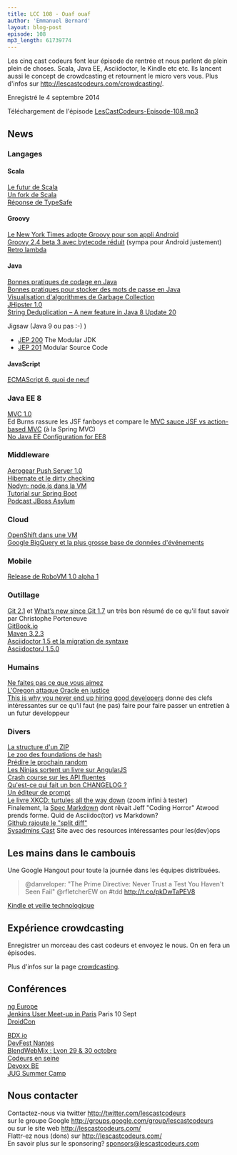 ```yaml
---
title: LCC 108 - Ouaf ouaf
author: 'Emmanuel Bernard'
layout: blog-post
episode: 108
mp3_length: 61739774
---
```

Les cinq cast codeurs font leur épisode de rentrée et nous parlent de plein plein de choses.
Scala, Java EE, Asciidoctor, le Kindle etc etc.
Ils lancent aussi le concept de crowdcasting et retournent le micro vers vous.
Plus d'infos sur <http://lescastcodeurs.com/crowdcasting/>.

Enregistré le 4 septembre 2014

Téléchargement de l'épisode [LesCastCodeurs-Episode-108.mp3](http://traffic.libsyn.com/lescastcodeurs/LesCastCodeurs-Episode-108.mp3)  

## News

###  Langages

#### Scala

[Le futur de Scala](http://www.infoq.com/news/2014/08/future-of-scala?utm_campaign=infoq_content&utm_source=infoq&utm_medium=feed&utm_term=global)  
[Un fork de Scala](http://typelevel.org/blog/2014/09/02/typelevel-scala.html)  
[Réponse de TypeSafe](http://typesafe.com/blog/typesafes-commitment-to-the-scala-ecosystem)  

#### Groovy

[Le New York Times adopte Groovy pour son appli Android](http://open.blogs.nytimes.com/2014/08/18/getting-groovy-with-reactive-android/?_php=true&_type=blogs&_r=0)  
[Groovy 2.4 beta 3 avec bytecode réduit](http://glaforge.appspot.com/article/groovy-weekly-34) (sympa pour Android justement)  
[Retro lambda](https://github.com/orfjackal/retrolambda)  

#### Java

[Bonnes pratiques de codage en Java](http://jaxenter.com/ten-subtle-best-practices-when-coding-java-51000.html)  
[Bonnes pratiques pour stocker des mots de passe en Java](http://javarevisited.blogspot.fr/2012/05/best-practices-while-dealing-with.html?m=1)  
[Visualisation d'algorithmes de Garbage Collection](http://spin.atomicobject.com/2014/09/03/visualizing-garbage-collection-algorithms/)  
[JHipster 1.0](http://jhipster.github.io/2014/09/01/jhipster-release-1.0.0.html)  
[String Deduplication – A new feature in Java 8 Update 20](https://blog.codecentric.de/en/2014/08/string-deduplication-new-feature-java-8-update-20-2)  

Jigsaw (Java 9 ou pas :-) )

* [JEP 200](http://openjdk.java.net/jeps/200) The Modular JDK  
* [JEP 201](http://openjdk.java.net/jeps/201) Modular Source Code  


#### JavaScript

[ECMAScript 6, quoi de neuf](http://www.infoq.com/presentations/ecmascript-6)  

###  Java EE 8

[MVC 1.0](https://java.net/projects/jax-rs-spec/lists/users/archive/2014-08/message/16)  
Ed Burns rassure les JSF fanboys et compare le [MVC sauce JSF vs action-based MVC](http://www.oracle.com/technetwork/articles/java/mvc-2280472.html) (à la Spring MVC)  
[No Java EE Configuration for EE8](http://javaeeconfig.blogspot.ch/2014/09/no-java-ee-configuration-for-ee8-dear.html)  

###  Middleware

[Aerogear Push Server 1.0](http://aerogear.org/news/2014/08/27/aerogear-push-1.0.0-is-out/index.html)  
[Hibernate et le dirty checking](http://vladmihalcea.com/2014/08/21/the-anatomy-of-hibernate-dirty-checking/)  
[Nodyn: node.js dans la VM](http://nodyn.io/posts/welcome-to-nodyn)  
[Tutorial sur Spring Boot](http://javamind-fr.blogspot.fr/2014/08/spring-boot-ou-comment-demarrer-une.html)  
[Podcast JBoss Asylum](http://asylum.jboss.org)  

###  Cloud

[OpenShift dans une VM](http://blog.arungupta.me/2014/08/cloud-in-box-openshift-online-virtualbox-techtip46/?utm_source=feedburner&utm_medium=feed&utm_campaign=Feed%3A+MilesToGo+%28Miles+to+go+2.0%29)  
[Google BigQuery et la plus grosse base de données d'événements](http://googlecloudplatform.blogspot.fr/2014/05/worlds-largest-event-dataset-now-publicly-available-in-google-bigquery.html?m=1)  

### Mobile

[Release de RoboVM 1.0 alpha 1](http://blog.robovm.org/2014/09/robovm-100-alpha-1-released.html)  

###  Outillage

[Git 2.1](http://blogs.atlassian.com/2014/08/whats-new-git-2-1) et [What’s new since Git 1.7](https://medium.com/@porteneuve/whats-new-with-git-since-1-7-5bbec76fa394) un très bon résumé de ce qu'il faut savoir par Christophe Porteneuve   
[GitBook.io](https://www.gitbook.io/)  
[Maven 3.2.3](http://maven.apache.org/docs/3.2.3/release-notes.html)  
[Asciidoctor 1.5 et la migration de syntaxe](http://asciidoctor.org/news/2014/08/12/asciidoctor-1-5-0-released/)  
[AsciidoctorJ 1.5.0](http://asciidoctor.org/news/2014/08/21/asciidoctorj-1-5-0-released/)  

###  Humains

[Ne faites pas ce que vous aimez](https://medium.com/@rachelnabors/dont-do-what-you-love-41312c943e2)  
[L'Oregon attaque Oracle en justice](http://news.yahoo.com/oregon-sues-oracle-claiming-fraud-over-failed-obamacare-213323763--finance.html)  
[This is why you never end up hiring good developers](http://qz.com/258066/this-is-why-you-dont-hire-good-developers/) donne des clefs intéressantes sur ce qu'il faut (ne pas) faire pour faire passer un entretien à un futur developpeur  

###  Divers

[La structure d'un ZIP](https://imgur.com/a/5PdMA)  
[Le zoo des foundations de hash](http://floodyberry.com/noncryptohashzoo/)  
[Prédire le prochain random](http://franklinta.com/2014/08/31/predicting-the-next-math-random-in-java/)  
[Les Ninjas sortent un livre sur AngularJS](http://blog.ninja-squad.com/2014/09/02/devenez-un-ninja-avec-angularjs-ebook/)  
[Crash course sur les API fluentes](http://jaxenter.com/the-java-fluent-api-designer-crash-course.1-50903.html)  
[Qu'est-ce qui fait un bon CHANGELOG ?](http://keepachangelog.com/)  
[Un éditeur de prompt](http://bashrcgenerator.com/)  
[Le livre XKCD: turtules all the way down](http://xkcd.com/1416/) (zoom infini à tester)  
Finalement, la [Spec Markdown](http://blog.codinghorror.com/standard-flavored-markdown/) dont rêvait Jeff "Coding Horror" Atwood prends forme. Quid de Asciidoc(tor) vs Markdown?  
[Github rajoute le "split diff"](https://github.com/blog/1884-introducing-split-diffs)  
[Sysadmins Cast](https://sysadmincasts.com) Site avec des resources intéressantes pour les(dev)ops 

##  Les mains dans le cambouis

Une Google Hangout pour toute la journée dans les équipes distribuées. 

> @danveloper: "The Prime Directive: Never Trust a Test You Haven't Seen Fail" @rfletcherEW on #tdd http://t.co/pkDwTaPEV8

[Kindle et veille technologique](http://emmanuelbernard.com/blog/2014/08/29/kindle-love/)  

## Expérience crowdcasting

Enregistrer un morceau des cast codeurs et envoyez le nous.
On en fera un épisodes.

Plus d'infos sur la page [crowdcasting](http://lescastcodeurs.com/crowdcasting/).

##  Conférences

[ng Europe](http://ngeurope.org)  
[Jenkins User Meet-up in Paris](http://www.meetup.com/jenkinsmeetup/events/203261692/) Paris 10 Sept  
[DroidCon](http://fr.droidcon.com/2014/)  

[BDX.io](http://www.bdx.io/#!/home)  
[DevFest Nantes](http://devfest.gdgnantes.com)  
[BlendWebMix : Lyon 29 & 30 octobre](http://www.blendwebmix.com)  
[Codeurs en seine](http://www.codeursenseine.com/2014/)  
[Devoxx BE](http://www.devoxx.be/)  
[JUG Summer Camp](http://www.jugsummercamp.org/edition/5)  

## Nous contacter

Contactez-nous via twitter <http://twitter.com/lescastcodeurs>  
sur le groupe Google <http://groups.google.com/group/lescastcodeurs>  
ou sur le site web <http://lescastcodeurs.com/>  
Flattr-ez nous (dons) sur <http://lescastcodeurs.com/>  
En savoir plus sur le sponsoring? sponsors@lescastcodeurs.com
